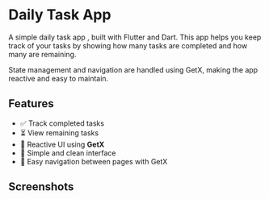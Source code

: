 # Daily Task App

A simple daily task app , built with Flutter and Dart. This app helps you keep track of your tasks by showing how many tasks are completed and how many are remaining.  

State management and navigation are handled using GetX, making the app reactive and easy to maintain.

## Features

- ✅ Track completed tasks
- ⏳ View remaining tasks
- 🔄 Reactive UI using **GetX**
- 📱 Simple and clean interface
- 🚀 Easy navigation between pages with GetX

## Screenshots
